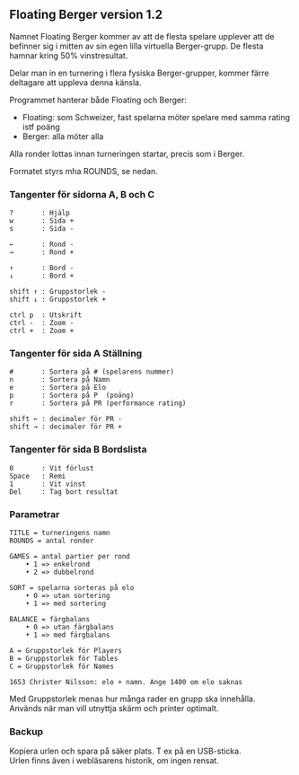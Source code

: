 ## Floating Berger version 1.2

Namnet Floating Berger kommer av att de flesta spelare upplever att de befinner sig i mitten av sin egen lilla virtuella Berger-grupp. De flesta hamnar kring 50% vinstresultat.

Delar man in en turnering i flera fysiska Berger-grupper, kommer färre deltagare att uppleva denna känsla.

Programmet hanterar både Floating och Berger:

* Floating: som Schweizer, fast spelarna möter spelare med samma rating istf poäng
* Berger: alla möter alla

Alla ronder lottas innan turneringen startar, precis som i Berger.

Formatet styrs mha ROUNDS, se nedan.

### Tangenter för sidorna A, B och C

```
?       : Hjälp
w       : Sida +
s       : Sida -

←       : Rond -
→       : Rond +

↑       : Bord -
↓       : Bord +

shift ↑ : Gruppstorlek -
shift ↓ : Gruppstorlek +

ctrl p  : Utskrift
ctrl -  : Zoom -
ctrl +  : Zoom +
```

### Tangenter för sida A Ställning
```
#       : Sortera på # (spelarens nummer)
n       : Sortera på Namn
e       : Sortera på Elo
p       : Sortera på P  (poäng)
r       : Sortera på PR (performance rating)

shift ← : decimaler för PR -
shift → : decimaler för PR +
```
### Tangenter för sida B Bordslista
```
0       : Vit förlust
Space   : Remi
1       : Vit vinst
Del     : Tag bort resultat
```
### Parametrar
```
TITLE = turneringens namn
ROUNDS = antal ronder

GAMES = antal partier per rond
	• 1 => enkelrond 
	• 2 => dubbelrond 

SORT = spelarna sorteras på elo
	• 0 => utan sortering 
	• 1 => med sortering

BALANCE = färgbalans
	• 0 => utan färgbalans
	• 1 => med färgbalans

A = Gruppstorlek för Players
B = Gruppstorlek för Tables
C = Gruppstorlek för Names

1653 Christer Nilsson: elo + namn. Ange 1400 om elo saknas
```

Med Gruppstorlek menas hur många rader en grupp ska innehålla.  
Används när man vill utnyttja skärm och printer optimalt.  

### Backup

Kopiera urlen och spara på säker plats. T ex på en USB-sticka.  
Urlen finns även i webläsarens historik, om ingen rensat.  

